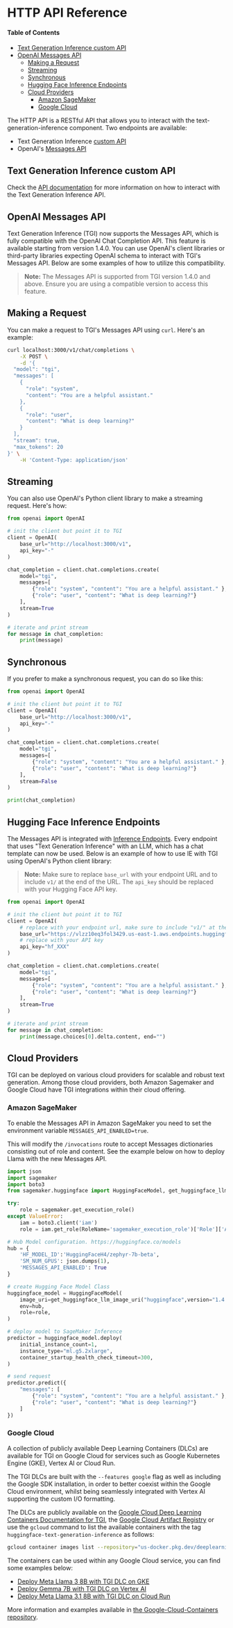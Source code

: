 # HTTP API Reference

#### Table of Contents

- [Text Generation Inference custom API](#text-generation-inference-custom-api)
- [OpenAI Messages API](#openai-messages-api)
  - [Making a Request](#making-a-request)
  - [Streaming](#streaming)
  - [Synchronous](#synchronous)
  - [Hugging Face Inference Endpoints](#hugging-face-inference-endpoints)
  - [Cloud Providers](#cloud-providers)
    - [Amazon SageMaker](#amazon-sagemaker)
    - [Google Cloud](#google-cloud)

The HTTP API is a RESTful API that allows you to interact with the text-generation-inference component. Two endpoints are available:

- Text Generation Inference [custom API](https://huggingface.github.io/text-generation-inference/)
- OpenAI's [Messages API](#openai-messages-api)

## Text Generation Inference custom API

Check the [API documentation](https://huggingface.github.io/text-generation-inference/) for more information on how to interact with the Text Generation Inference API.

## OpenAI Messages API

Text Generation Inference (TGI) now supports the Messages API, which is fully compatible with the OpenAI Chat Completion API. This feature is available starting from version 1.4.0. You can use OpenAI's client libraries or third-party libraries expecting OpenAI schema to interact with TGI's Messages API. Below are some examples of how to utilize this compatibility.

> **Note:** The Messages API is supported from TGI version 1.4.0 and above. Ensure you are using a compatible version to access this feature.

## Making a Request

You can make a request to TGI's Messages API using `curl`. Here's an example:

```bash
curl localhost:3000/v1/chat/completions \
    -X POST \
    -d '{
  "model": "tgi",
  "messages": [
    {
      "role": "system",
      "content": "You are a helpful assistant."
    },
    {
      "role": "user",
      "content": "What is deep learning?"
    }
  ],
  "stream": true,
  "max_tokens": 20
}' \
    -H 'Content-Type: application/json'
```

## Streaming

You can also use OpenAI's Python client library to make a streaming request. Here's how:

```python
from openai import OpenAI

# init the client but point it to TGI
client = OpenAI(
    base_url="http://localhost:3000/v1",
    api_key="-"
)

chat_completion = client.chat.completions.create(
    model="tgi",
    messages=[
        {"role": "system", "content": "You are a helpful assistant." },
        {"role": "user", "content": "What is deep learning?"}
    ],
    stream=True
)

# iterate and print stream
for message in chat_completion:
    print(message)
```

## Synchronous

If you prefer to make a synchronous request, you can do so like this:

```python
from openai import OpenAI

# init the client but point it to TGI
client = OpenAI(
    base_url="http://localhost:3000/v1",
    api_key="-"
)

chat_completion = client.chat.completions.create(
    model="tgi",
    messages=[
        {"role": "system", "content": "You are a helpful assistant." },
        {"role": "user", "content": "What is deep learning?"}
    ],
    stream=False
)

print(chat_completion)
```

## Hugging Face Inference Endpoints

The Messages API is integrated with [Inference Endpoints](https://huggingface.co/inference-endpoints/dedicated).
Every endpoint that uses "Text Generation Inference" with an LLM, which has a chat template can now be used. Below is an example of how to use IE with TGI using OpenAI's Python client library:

> **Note:** Make sure to replace `base_url` with your endpoint URL and to include `v1/` at the end of the URL. The `api_key` should be replaced with your Hugging Face API key.

```python
from openai import OpenAI

# init the client but point it to TGI
client = OpenAI(
    # replace with your endpoint url, make sure to include "v1/" at the end
    base_url="https://vlzz10eq3fol3429.us-east-1.aws.endpoints.huggingface.cloud/v1/",
    # replace with your API key
    api_key="hf_XXX"
)

chat_completion = client.chat.completions.create(
    model="tgi",
    messages=[
        {"role": "system", "content": "You are a helpful assistant." },
        {"role": "user", "content": "What is deep learning?"}
    ],
    stream=True
)

# iterate and print stream
for message in chat_completion:
    print(message.choices[0].delta.content, end="")
```

## Cloud Providers

TGI can be deployed on various cloud providers for scalable and robust text generation. Among those cloud providers, both Amazon Sagemaker and Google Cloud have TGI integrations within their cloud offering.

### Amazon SageMaker

To enable the Messages API in Amazon SageMaker you need to set the environment variable `MESSAGES_API_ENABLED=true`.

This will modify the `/invocations` route to accept Messages dictionaries consisting out of role and content. See the example below on how to deploy Llama with the new Messages API.

```python
import json
import sagemaker
import boto3
from sagemaker.huggingface import HuggingFaceModel, get_huggingface_llm_image_uri

try:
    role = sagemaker.get_execution_role()
except ValueError:
    iam = boto3.client('iam')
    role = iam.get_role(RoleName='sagemaker_execution_role')['Role']['Arn']

# Hub Model configuration. https://huggingface.co/models
hub = {
    'HF_MODEL_ID':'HuggingFaceH4/zephyr-7b-beta',
    'SM_NUM_GPUS': json.dumps(1),
    'MESSAGES_API_ENABLED': True
}

# create Hugging Face Model Class
huggingface_model = HuggingFaceModel(
    image_uri=get_huggingface_llm_image_uri("huggingface",version="1.4.0"),
    env=hub,
    role=role,
)

# deploy model to SageMaker Inference
predictor = huggingface_model.deploy(
    initial_instance_count=1,
    instance_type="ml.g5.2xlarge",
    container_startup_health_check_timeout=300,
)

# send request
predictor.predict({
    "messages": [
        {"role": "system", "content": "You are a helpful assistant." },
        {"role": "user", "content": "What is deep learning?"}
    ]
})
```

### Google Cloud

A collection of publicly available Deep Learning Containers (DLCs) are available for TGI on Google Cloud for services such as Google Kubernetes Engine (GKE), Vertex AI or Cloud Run.

The TGI DLCs are built with the `--features google` flag as well as including the Google SDK installation, in order to better coexist within the Google Cloud environment, whilst being seamlessly integrated with Vertex AI supporting the custom I/O formatting.

The DLCs are publicly available on the [Google Cloud Deep Learning Containers Documentation for TGI](https://cloud.google.com/deep-learning-containers/docs/choosing-container#text-generation-inference), the [Google Cloud Artifact Registry](https://console.cloud.google.com/artifacts/docker/deeplearning-platform-release/us/gcr.io) or use the `gcloud` command to list the available containers with the tag `huggingface-text-generation-inference` as follows:

```bash
gcloud container images list --repository="us-docker.pkg.dev/deeplearning-platform-release/gcr.io" | grep "huggingface-text-generation-inference"
```

The containers can be used within any Google Cloud service, you can find some examples below:

- [Deploy Meta Llama 3 8B with TGI DLC on GKE](https://github.com/huggingface/Google-Cloud-Containers/tree/main/examples/gke/tgi-deployment)
- [Deploy Gemma 7B with TGI DLC on Vertex AI](https://github.com/huggingface/Google-Cloud-Containers/blob/main/examples/vertex-ai/notebooks/deploy-gemma-on-vertex-ai/vertex-notebook.ipynb)
- [Deploy Meta Llama 3.1 8B with TGI DLC on Cloud Run](https://github.com/huggingface/Google-Cloud-Containers/tree/main/examples/cloud-run/tgi-deployment)

More information and examples available in [the Google-Cloud-Containers repository](https://github.com/huggingface/Google-Cloud-Containers).
